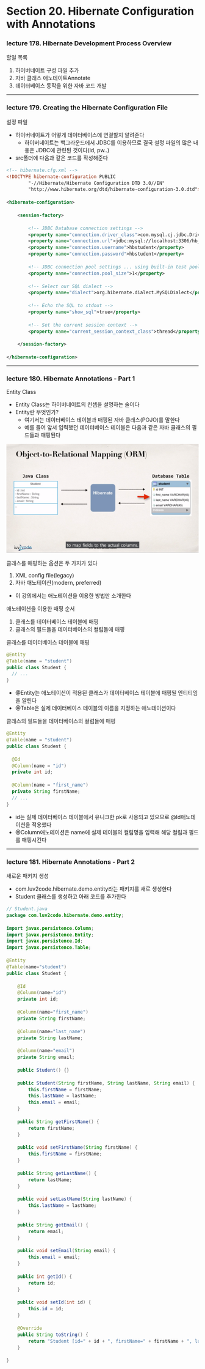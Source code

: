 # Section 20. Hibernate Configuration with Annotations

### lecture 178. Hibernate Development Process Overview

할일 목록
1. 하이버네이트 구성 파일 추가
2. 자바 클래스 애노테이트Annotate
3. 데이터베이스 동작을 위한 자바 코드 개발

---

### lecture 179. Creating the Hibernate Configuration File

설정 파일
* 하이버네이트가 어떻게 데이터베이스에 연결할지 알려준다
  - 하이버네이트는 백그라운드에서 JDBC를 이용하므로 결국 설정 파일의 많은 내용은 JDBC에 관련된 것이다(id, pw..)
* src폴더에 다음과 같은 코드를 작성해준다
```xml
<!-- hibernate.cfg.xml -->
<!DOCTYPE hibernate-configuration PUBLIC
        "-//Hibernate/Hibernate Configuration DTD 3.0//EN"
        "http://www.hibernate.org/dtd/hibernate-configuration-3.0.dtd">

<hibernate-configuration>

    <session-factory>

        <!-- JDBC Database connection settings -->
        <property name="connection.driver_class">com.mysql.cj.jdbc.Driver</property>
        <property name="connection.url">jdbc:mysql://localhost:3306/hb_student_tracker?useSSL=false&amp;serverTimezone=UTC</property>
        <property name="connection.username">hbstudent</property>
        <property name="connection.password">hbstudent</property>

        <!-- JDBC connection pool settings ... using built-in test pool -->
        <property name="connection.pool_size">1</property>

        <!-- Select our SQL dialect -->
        <property name="dialect">org.hibernate.dialect.MySQLDialect</property>

        <!-- Echo the SQL to stdout -->
        <property name="show_sql">true</property>

		<!-- Set the current session context -->
		<property name="current_session_context_class">thread</property>
 
    </session-factory>

</hibernate-configuration>
```

---

### lecture 180. Hibernate Annotations - Part 1

Entity Class
* Entity Class는 하이버네이트의 컨셉을 설명하는 술어다
* Entity란 무엇인가?
  - 여기서는 데이터베이스 테이블과 매핑된 자바 클래스(POJO)를 말한다 
  - 예를 들어 앞서 입력했던 데이터베이스 테이블은 다음과 같은 자바 클래스의 필드들과 매핑된다

![ORM_Entity](./img/orm_entity.png)

클래스를 매핑하는 옵션은 두 가지가 있다
1. XML config file(legacy)
2. 자바 애노테이션(modern, preferred)
* 이 강의에서는 애노테이션을 이용한 방법만 소개한다

애노테이션을 이용한 매핑 순서
1. 클래스를 데이터베이스 테이블에 매핑
2. 클래스의 필드들을 데이터베이스의 컬럼들에 매핑

클래스를 데이터베이스 테이블에 매핑
```java
@Entity
@Table(name = "student")
public class Student {
  // ...
}
```
* @Entity는 애노테이션이 적용된 클래스가 데이터베이스 테이블에 매핑될 엔티티임을 알린다
* @Table은 실제 데이터베이스 테이블의 이름을 지정하는 애노테이션이다

클래스의 필드들을 데이터베이스의 컬럼들에 매핑
```java
@Entity
@Table(name = "student")
public class Student {
  
  @Id
  @Column(name = "id")
  private int id;

  @Column(name = "first_name")
  private String firstName;
  // ...
}
```
* id는 실제 데이터베이스 테이블에서 유니크한 pk로 사용되고 있으므로 @Id애노테이션을 적용했다
* @Column애노테이션은 name에 실제 테이블의 컬럼명을 입력해 해당 컬럼과 필드를 매핑시킨다

---

### lecture 181. Hibernate Annotations - Part 2

새로운 패키지 생성
* com.luv2code.hibernate.demo.entity라는 패키지를 새로 생성한다
* Student 클래스를 생성하고 아래 코드를 추가한다

```java
// Student.java
package com.luv2code.hibernate.demo.entity;

import javax.persistence.Column;
import javax.persistence.Entity;
import javax.persistence.Id;
import javax.persistence.Table;

@Entity
@Table(name="student")
public class Student {

	@Id
	@Column(name="id")
	private int id;
	
	@Column(name="first_name")
	private String firstName;
	
	@Column(name="last_name")
	private String lastName;
	
	@Column(name="email")
	private String email;
	
	public Student() {}

	public Student(String firstName, String lastName, String email) {
		this.firstName = firstName;
		this.lastName = lastName;
		this.email = email;
	}

	public String getFirstName() {
		return firstName;
	}

	public void setFirstName(String firstName) {
		this.firstName = firstName;
	}

	public String getLastName() {
		return lastName;
	}

	public void setLastName(String lastName) {
		this.lastName = lastName;
	}

	public String getEmail() {
		return email;
	}

	public void setEmail(String email) {
		this.email = email;
	}

	public int getId() {
		return id;
	}

	public void setId(int id) {
		this.id = id;
	}

	@Override
	public String toString() {
		return "Student [id=" + id + ", firstName=" + firstName + ", lastName=" + lastName + ", email=" + email + "]";
	}
	
}
```